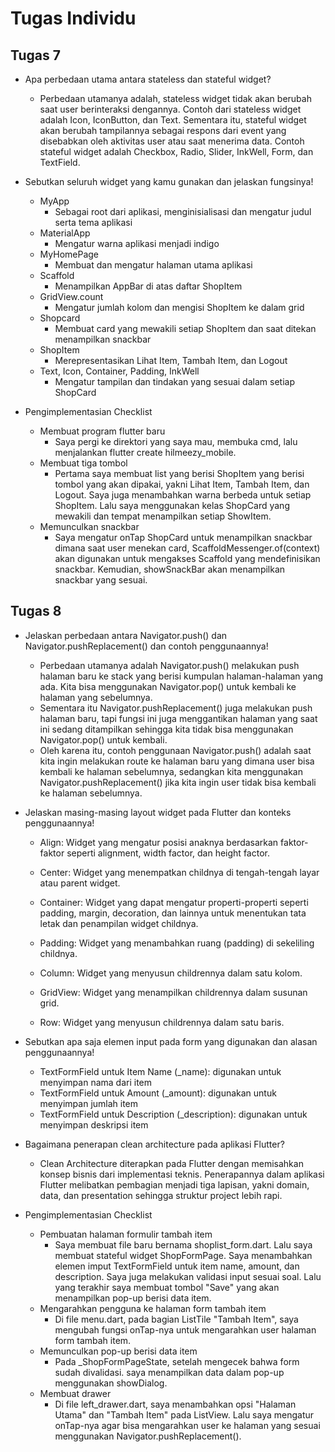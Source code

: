 # Tugas Individu
## Tugas 7
* Apa perbedaan utama antara stateless dan stateful widget?
    - Perbedaan utamanya adalah, stateless widget tidak akan berubah saat user berinteraksi dengannya. Contoh dari stateless widget adalah Icon, IconButton, dan Text. Sementara itu, stateful widget akan berubah tampilannya sebagai respons dari event yang disebabkan oleh aktivitas user atau saat menerima data. Contoh stateful widget adalah Checkbox, Radio, Slider, InkWell, Form, dan TextField.

* Sebutkan seluruh widget yang kamu gunakan dan jelaskan fungsinya!
    - MyApp
        - Sebagai root dari aplikasi, menginisialisasi dan mengatur judul serta tema aplikasi
    - MaterialApp
        - Mengatur warna aplikasi menjadi indigo
    - MyHomePage
        - Membuat dan mengatur halaman utama aplikasi
    - Scaffold
        - Menampilkan AppBar di atas daftar ShopItem
    - GridView.count
        - Mengatur jumlah kolom dan mengisi ShopItem ke dalam grid
    - Shopcard
        - Membuat card yang mewakili setiap ShopItem dan saat ditekan menampilkan snackbar
    - ShopItem
        - Merepresentasikan Lihat Item, Tambah Item, dan Logout
    - Text, Icon, Container, Padding, InkWell
        - Mengatur tampilan dan tindakan yang sesuai dalam setiap ShopCard

* Pengimplementasian Checklist
    - Membuat program flutter baru
        - Saya pergi ke direktori yang saya mau, membuka cmd, lalu menjalankan flutter create hilmeezy_mobile.
    - Membuat tiga tombol
        - Pertama saya membuat list yang berisi ShopItem yang berisi tombol yang akan dipakai, yakni Lihat Item, Tambah Item, dan Logout. Saya juga menambahkan warna berbeda untuk setiap ShopItem. Lalu saya menggunakan kelas ShopCard yang mewakili dan tempat menampilkan setiap ShowItem.
    - Memunculkan snackbar
        - Saya mengatur onTap ShopCard untuk menampilkan snackbar dimana saat user menekan card, ScaffoldMessenger.of(context) akan digunakan untuk mengakses Scaffold yang mendefinisikan snackbar. Kemudian, showSnackBar akan menampilkan snackbar yang sesuai.

## Tugas 8
* Jelaskan perbedaan antara Navigator.push() dan Navigator.pushReplacement() dan contoh penggunaannya!
    - Perbedaan utamanya adalah Navigator.push() melakukan push halaman baru ke stack yang berisi kumpulan halaman-halaman yang ada. Kita bisa menggunakan Navigator.pop() untuk kembali ke halaman yang sebelumnya. 
    - Sementara itu Navigator.pushReplacement() juga melakukan push halaman baru, tapi fungsi ini juga menggantikan halaman yang saat ini sedang ditampilkan sehingga kita tidak bisa menggunakan Navigator.pop() untuk kembali. 
    - Oleh karena itu, contoh penggunaan Navigator.push() adalah saat kita ingin melakukan route ke halaman baru yang dimana user bisa kembali ke halaman sebelumnya, sedangkan kita menggunakan Navigator.pushReplacement() jika kita ingin user tidak bisa kembali ke halaman sebelumnya.

* Jelaskan masing-masing layout widget pada Flutter dan konteks penggunaannya!
    - Align: Widget yang mengatur posisi anaknya berdasarkan faktor-faktor seperti alignment, width factor, dan height factor.

    - Center: Widget yang menempatkan childnya di tengah-tengah layar atau parent widget.

    - Container: Widget yang dapat mengatur properti-properti seperti padding, margin, decoration, dan lainnya untuk menentukan tata letak dan penampilan widget childnya.

    - Padding: Widget yang menambahkan ruang (padding) di sekeliling childnya.

    - Column: Widget yang menyusun childrennya dalam satu kolom.

    - GridView: Widget yang menampilkan childrennya dalam susunan grid.

    - Row: Widget yang menyusun childrennya dalam satu baris.

* Sebutkan apa saja elemen input pada form yang digunakan dan alasan penggunaannya!
    - TextFormField untuk Item Name (_name):
        digunakan untuk menyimpan nama dari item
    - TextFormField untuk Amount (_amount):
        digunakan untuk menyimpan jumlah item
    - TextFormField untuk Description (_description):
        digunakan untuk menyimpan deskripsi item

* Bagaimana penerapan clean architecture pada aplikasi Flutter?
    - Clean Architecture diterapkan pada Flutter dengan memisahkan konsep bisnis dari implementasi teknis. Penerapannya dalam aplikasi Flutter melibatkan pembagian menjadi tiga lapisan, yakni domain, data, dan presentation sehingga struktur project lebih rapi.

* Pengimplementasian Checklist
    - Pembuatan halaman formulir tambah item
        - Saya membuat file baru bernama shoplist_form.dart. Lalu saya membuat stateful widget ShopFormPage. Saya menambahkan elemen imput TextFormField untuk item name, amount, dan description. Saya juga melakukan validasi input sesuai soal. Lalu yang terakhir saya membuat tombol "Save" yang akan menampilkan pop-up berisi data item.
    - Mengarahkan pengguna ke halaman form tambah item
        - Di file menu.dart, pada bagian ListTile "Tambah Item", saya mengubah fungsi onTap-nya untuk mengarahkan user halaman form tambah item.
    - Memunculkan pop-up berisi data item
        - Pada _ShopFormPageState, setelah mengecek bahwa form sudah divalidasi. saya menampilkan data dalam pop-up menggunakan showDialog.
    - Membuat drawer
        - Di file left_drawer.dart, saya menambahkan opsi "Halaman Utama" dan "Tambah Item" pada ListView. Lalu saya mengatur onTap-nya agar bisa mengarahkan user ke halaman yang sesuai menggunakan Navigator.pushReplacement().